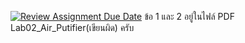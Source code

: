 [![Review Assignment Due Date](https://classroom.github.com/assets/deadline-readme-button-24ddc0f5d75046c5622901739e7c5dd533143b0c8e959d652212380cedb1ea36.svg)](https://classroom.github.com/a/M0TFBBAV)
ข้อ 1 และ 2 อยู่ในไฟล์ PDF Lab02_Air_Putifier(เขียนผิด) ครับ

